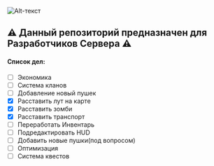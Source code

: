 ![Alt-текст](http://loadscreen.nex-base.ru/dayz/img/test.jpg)

## :warning: __Данный репозиторий предназначен для Разработчиков Сервера__ :warning:

#### Список дел:
- [ ] Экономика
- [ ] Система кланов
- [ ] Добавление новый пушек
- [X] Расставить лут на карте
- [X] Расставить зомби
- [X] Расставить транспорт
- [ ] Переработать Инвентарь
- [ ] Подредактировать HUD
- [ ] Добавить новые пушки(под вопросом)
- [ ] Оптимизация
- [ ] Система квестов
